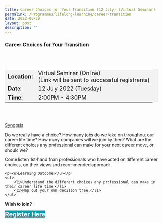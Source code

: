 ```yaml
---
title: Career Choices for Your Transition (12 July) (Virtual Seminar)
permalink: /Programmes/lifelong-learning/career-transition
date: 2022-06-30
layout: post
description: ""
---
```

### Career Choices for Your Transition ###

<div style="padding:35px 0 0 0">
<table  style="font-size:130%; background-color:#f2f2f2">
	<tbody>
		<tr>
			 <td><b>Location:</b></td><td>Virtual Seminar (Online)<br>(Link will be sent to successful registrants)</td>
		</tr>
		<tr>
		 <td><b>Date:</b> </td><td>12 July 2022 (Tuesday)</td>
		</tr>
		<tr>
			<td> <b>Time:</b> </td><td>2:00PM - 4:30PM</td>
		</tr>
	</tbody>
</table>
<div>
	
<div style="padding:35px 0 0 0">
	<p><u>Synopsis</u></p>
	<p>Do we really have a choice?  
How many jobs do we take on throughout our career life time?  
How many companies will we join by then?  
What are the different choices any professional can make for your next career move, or should we?   
  
Come listen 1st-hand from professionals who have acted on different career choices, on their views and recommended approach.</p>

	<p><u>Learning Outcomes</u></p>
	<ul>
		<li>Understand the different choices any professional can make in their career life time.</li>
		<li>Map out your own decision tree.</li>
	</ul>
</div>


<b>Wish to join?</b>
<div>
	<a href="https://go.gov.sg/vs-120722" style="font-size:20px; width:35%; height:60px; background-color:#0899AA; color:white" class="bp-button"><b>Register Here</b></a>
</div>
